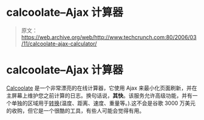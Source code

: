 # calcoolate–Ajax 计算器

> 原文：<https://web.archive.org/web/http://www.techcrunch.com:80/2006/03/11/calcoolate-ajax-calculator/>

# calcoolate–Ajax 计算器

 [](https://web.archive.org/web/20201126131735/http://www.calcoolate.com/) [Calcoolate](https://web.archive.org/web/20201126131735/http://www.calcoolate.com/) 是一个非常漂亮的在线计算器，它使用 Ajax 来最小化页面刷新，并在主屏幕上维护您之前计算的日志。换句话说，**其快**。该服务允许高级功能，并有一个单独的区域用于[转换](https://web.archive.org/web/20201126131735/http://www.calcoolate.com/convert.html)(温度、距离、速度、重量等。).这不会是谷歌 3000 万美元的收购，但它是一个很酷的工具，有些人可能会觉得有用。